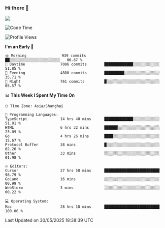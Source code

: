 ### Hi there 👋

<!--
**JJAYCHEN1e/jjaychen1e** is a ✨ _special_ ✨ repository because its `README.md` (this file) appears on your GitHub profile.

Here are some ideas to get you started:

- 🔭 I’m currently working on ...
- 🌱 I’m currently learning ...
- 👯 I’m looking to collaborate on ...
- 🤔 I’m looking for help with ...
- 💬 Ask me about ...
- 📫 How to reach me: ...
- 😄 Pronouns: ...
- ⚡ Fun fact: ...
-->

[![](https://github-readme-stats.vercel.app/api?username=jjaychen1e&show_icons=true)](https://github.com/jjaychen1e/github-readme-stats?count_private=true)

<!--START_SECTION:waka-->
![Code Time](http://img.shields.io/badge/Code%20Time-2%2C037%20hrs%2021%20mins-blue)

![Profile Views](http://img.shields.io/badge/Profile%20Views-4-blue)

**I'm an Early 🐤** 

```text
🌞 Morning                939 commits         ██░░░░░░░░░░░░░░░░░░░░░░░   06.87 % 
🌆 Daytime                7086 commits        █████████████░░░░░░░░░░░░   51.85 % 
🌃 Evening                4880 commits        █████████░░░░░░░░░░░░░░░░   35.71 % 
🌙 Night                  761 commits         █░░░░░░░░░░░░░░░░░░░░░░░░   05.57 % 
```


📊 **This Week I Spent My Time On** 

```text
🕑︎ Time Zone: Asia/Shanghai

💬 Programming Languages: 
TypeScript               14 hrs 40 mins      █████████████░░░░░░░░░░░░   51.81 % 
HTML                     6 hrs 32 mins       ██████░░░░░░░░░░░░░░░░░░░   23.09 % 
Go                       4 hrs 26 mins       ████░░░░░░░░░░░░░░░░░░░░░   15.67 % 
Protocol Buffer          38 mins             █░░░░░░░░░░░░░░░░░░░░░░░░   02.26 % 
Other                    33 mins             ░░░░░░░░░░░░░░░░░░░░░░░░░   01.98 % 

🔥 Editors: 
Cursor                   27 hrs 58 mins      █████████████████████████   98.79 % 
GoLand                   16 mins             ░░░░░░░░░░░░░░░░░░░░░░░░░   00.99 % 
WebStorm                 3 mins              ░░░░░░░░░░░░░░░░░░░░░░░░░   00.22 % 

💻 Operating System: 
Mac                      28 hrs 18 mins      █████████████████████████   100.00 % 
```


 Last Updated on 30/05/2025 18:38:39 UTC
<!--END_SECTION:waka-->
